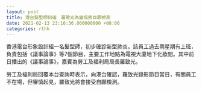 ```yaml
---
layout: post
title: 港台髮型師初確　羅致光為審慎將自願檢測
date: 2021-02-13 23:16:36.000000000 +08:00
categories: rthk
---
```


香港電台形象設計組一名髮型師，初步確診新型肺炎。該員工過去兩星期有上班，負責包括《議事論事》等7個節目，主要工作地點為電視大廈地下化妝間。其中前日播出的《議事論事》，嘉賓為勞工及福利局局長羅致光。

勞工及福利局回覆本台查詢時表示，向港台確認，羅致光錄影節目當日，有關員工不在場，但審慎起見，羅致光將會接受自願檢測。

